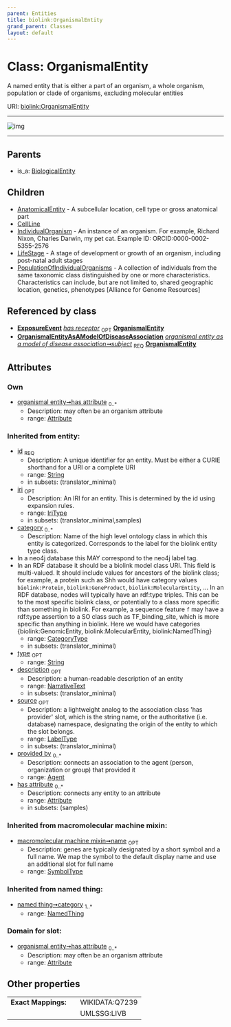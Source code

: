 ```yaml
---
parent: Entities
title: biolink:OrganismalEntity
grand_parent: Classes
layout: default
---
```


# Class: OrganismalEntity


A named entity that is either a part of an organism, a whole organism, population or clade of organisms, excluding molecular entities

URI: [biolink:OrganismalEntity](https://w3id.org/biolink/vocab/OrganismalEntity)


---

![img](http://yuml.me/diagram/nofunky;dir:TB/class/[PopulationOfIndividualOrganisms],[OrganismalEntityAsAModelOfDiseaseAssociation],[Attribute]%3Chas%20attribute%200..%2A-++[OrganismalEntity%7Cid(i):string;iri(i):iri_type%20%3F;type(i):string%20%3F;name(i):label_type%20%3F;description(i):narrative_text%20%3F;source(i):label_type%20%3F],[OrganismalEntityAsAModelOfDiseaseAssociation]-%20subject%201..1%3E[OrganismalEntity],[OrganismalEntity]%5E-[PopulationOfIndividualOrganisms],[OrganismalEntity]%5E-[LifeStage],[OrganismalEntity]%5E-[IndividualOrganism],[OrganismalEntity]%5E-[CellLine],[OrganismalEntity]%5E-[AnatomicalEntity],[BiologicalEntity]%5E-[OrganismalEntity],[NamedThing],[LifeStage],[IndividualOrganism],[ExposureEvent],[CellLine],[BiologicalEntity],[Attribute],[AnatomicalEntity],[Agent])

---


## Parents

 *  is_a: [BiologicalEntity](BiologicalEntity.md)

## Children

 * [AnatomicalEntity](AnatomicalEntity.md) - A subcellular location, cell type or gross anatomical part
 * [CellLine](CellLine.md)
 * [IndividualOrganism](IndividualOrganism.md) - An instance of an organism. For example, Richard Nixon, Charles Darwin, my pet cat. Example ID: ORCID:0000-0002-5355-2576
 * [LifeStage](LifeStage.md) - A stage of development or growth of an organism, including post-natal adult stages
 * [PopulationOfIndividualOrganisms](PopulationOfIndividualOrganisms.md) - A collection of individuals from the same taxonomic class distinguished by one or more characteristics.  Characteristics can include, but are not limited to, shared geographic location, genetics, phenotypes [Alliance for Genome Resources]

## Referenced by class

 *  **[ExposureEvent](ExposureEvent.md)** *[has receptor](has_receptor.md)*  <sub>OPT</sub>  **[OrganismalEntity](OrganismalEntity.md)**
 *  **[OrganismalEntityAsAModelOfDiseaseAssociation](OrganismalEntityAsAModelOfDiseaseAssociation.md)** *[organismal entity as a model of disease association➞subject](organismal_entity_as_a_model_of_disease_association_subject.md)*  <sub>REQ</sub>  **[OrganismalEntity](OrganismalEntity.md)**

## Attributes


### Own

 * [organismal entity➞has attribute](organismal_entity_has_attribute.md)  <sub>0..*</sub>
    * Description: may often be an organism attribute
    * range: [Attribute](Attribute.md)

### Inherited from entity:

 * [id](id.md)  <sub>REQ</sub>
    * Description: A unique identifier for an entity. Must be either a CURIE shorthand for a URI or a complete URI
    * range: [String](types/String.md)
    * in subsets: (translator_minimal)
 * [iri](iri.md)  <sub>OPT</sub>
    * Description: An IRI for an entity. This is determined by the id using expansion rules.
    * range: [IriType](types/IriType.md)
    * in subsets: (translator_minimal,samples)
 * [category](category.md)  <sub>0..*</sub>
    * Description: Name of the high level ontology class in which this entity is categorized. Corresponds to the label for the biolink entity type class.
 * In a neo4j database this MAY correspond to the neo4j label tag.
 * In an RDF database it should be a biolink model class URI.
This field is multi-valued. It should include values for ancestors of the biolink class; for example, a protein such as Shh would have category values `biolink:Protein`, `biolink:GeneProduct`, `biolink:MolecularEntity`, ...
In an RDF database, nodes will typically have an rdf:type triples. This can be to the most specific biolink class, or potentially to a class more specific than something in biolink. For example, a sequence feature `f` may have a rdf:type assertion to a SO class such as TF_binding_site, which is more specific than anything in biolink. Here we would have categories {biolink:GenomicEntity, biolink:MolecularEntity, biolink:NamedThing}
    * range: [CategoryType](types/CategoryType.md)
    * in subsets: (translator_minimal)
 * [type](type.md)  <sub>OPT</sub>
    * range: [String](types/String.md)
 * [description](description.md)  <sub>OPT</sub>
    * Description: a human-readable description of an entity
    * range: [NarrativeText](types/NarrativeText.md)
    * in subsets: (translator_minimal)
 * [source](source.md)  <sub>OPT</sub>
    * Description: a lightweight analog to the association class 'has provider' slot, which is the string name, or the authoritative (i.e. database) namespace, designating the origin of the entity to which the slot belongs.
    * range: [LabelType](types/LabelType.md)
    * in subsets: (translator_minimal)
 * [provided by](provided_by.md)  <sub>0..*</sub>
    * Description: connects an association to the agent (person, organization or group) that provided it
    * range: [Agent](Agent.md)
 * [has attribute](has_attribute.md)  <sub>0..*</sub>
    * Description: connects any entity to an attribute
    * range: [Attribute](Attribute.md)
    * in subsets: (samples)

### Inherited from macromolecular machine mixin:

 * [macromolecular machine mixin➞name](macromolecular_machine_mixin_name.md)  <sub>OPT</sub>
    * Description: genes are typically designated by a short symbol and a full name. We map the symbol to the default display name and use an additional slot for full name
    * range: [SymbolType](types/SymbolType.md)

### Inherited from named thing:

 * [named thing➞category](named_thing_category.md)  <sub>1..*</sub>
    * range: [NamedThing](NamedThing.md)

### Domain for slot:

 * [organismal entity➞has attribute](organismal_entity_has_attribute.md)  <sub>0..*</sub>
    * Description: may often be an organism attribute
    * range: [Attribute](Attribute.md)

## Other properties

|  |  |  |
| --- | --- | --- |
| **Exact Mappings:** | | WIKIDATA:Q7239 |
|  | | UMLSSG:LIVB |

